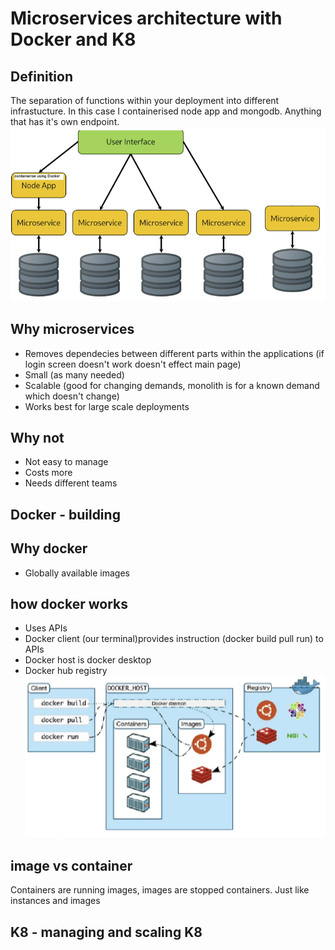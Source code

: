 # Microservices architecture with Docker and K8
## Definition
The separation of functions within your deployment into different infrastucture. In this case I containerised node app and mongodb. Anything that has it's own endpoint.<br>
![alt text](images/microservice_breakdown.png)
## Why microservices
- Removes dependecies between different parts within the applications (if login screen doesn't work doesn't effect main page)
- Small (as many needed) 
- Scalable (good for changing demands, monolith is for a known demand which doesn't change)
- Works best for large scale deployments
## Why not
- Not easy to manage
- Costs more
- Needs different teams
## Docker - building
## Why docker
- Globally available images
## how docker works
- Uses APIs
- Docker client (our terminal)provides instruction (docker build pull run) to APIs
- Docker host is docker desktop
- Docker hub registry<br>
![alt text](images/how_docker_works.png)
## image vs container
Containers are running images, images are stopped containers. Just like instances and images
## K8 - managing and scaling K8